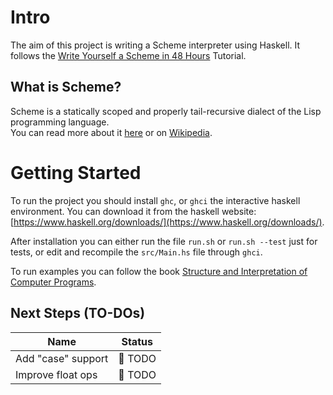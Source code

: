# Intro
The aim of this project is writing a Scheme interpreter using Haskell. It follows the [Write Yourself a Scheme in 48 Hours](https://en.wikibooks.org/wiki/Write_Yourself_a_Scheme_in_48_Hours) Tutorial.

## What is Scheme?
Scheme is a statically scoped and properly tail-recursive dialect of the Lisp programming language.  
You can read more about it [here](https://groups.csail.mit.edu/mac/projects/scheme/) or on [Wikipedia](https://en.wikipedia.org/wiki/Scheme_(programming_language)).

# Getting Started
To run the project you should install `ghc`, or `ghci` the interactive haskell environment. 
You can download it from the haskell website: [https://www.haskell.org/downloads/](https://www.haskell.org/downloads/).

After installation you can either run the file `run.sh` or `run.sh --test` just for tests, or edit and recompile the `src/Main.hs` file through `ghci`.

To run examples you can follow the book [Structure and Interpretation of Computer Programs](https://mitpress.mit.edu/sites/default/files/sicp/full-text/book/book.html).  

## Next Steps (TO-DOs)
|Name               |Status   |
|-------------------|---------|
|Add "case" support | 👷 TODO |
|Improve float ops  | 👷 TODO |



